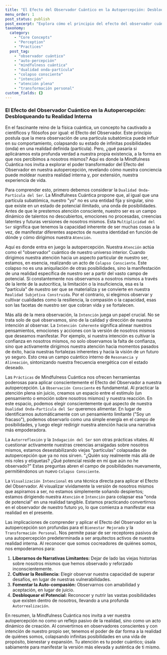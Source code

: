 ```yaml
---
title: "El Efecto del Observador Cuántico en la Autopercepción: Desbloqueando tu Realidad Interna"
menu_order: 1
post_status: publish
post_excerpt: "Explora cómo el principio del efecto del observador cuántico, donde la observación influye en la realidad, se aplica a nuestra autopercepción. Aprende a utilizar tu atención e intención para colapsar las infinitas posibilidades de tu ser en una realidad interna consciente y empoderada, transformando así tu bienestar."
taxonomy:
  category:
    - "Core Concepts"
    - "Perception"
    - "Practices"
  post_tag:
    - "observador cuántico"
    - "auto-percepción"
    - "mindfulness cuántica"
    - "dualidad onda-partícula"
    - "colapso consciente"
    - "intención"
    - "atención plena"
    - "transformación personal"
custom_fields: {}
---
```


### El Efecto del Observador Cuántico en la Autopercepción: Desbloqueando tu Realidad Interna

En el fascinante reino de la física cuántica, un concepto ha cautivado a científicos y filósofos por igual: el Efecto del Observador. Este principio postula que la mera observación de una partícula subatómica puede influir en su comportamiento, colapsando su estado de infinitas posibilidades (onda) en una realidad definida (partícula). Pero, ¿qué pasaría si aplicáramos esta profunda verdad a nuestra propia existencia, a la forma en que nos percibimos a nosotros mismos? Aquí es donde la Mindfulness Cuántica nos invita a explorar el poder transformador del Efecto del Observador en nuestra autopercepción, revelando cómo nuestra conciencia puede moldear nuestra realidad interna y, por extensión, nuestra experiencia de vida.

Para comprender esto, primero debemos considerar la `Dualidad Onda-Partícula del Ser`. La Mindfulness Cuántica propone que, al igual que una partícula subatómica, nuestro "yo" no es una entidad fija y singular, sino que existe en un estado de potencial ilimitado, una onda de posibilidades. Antes de que le prestemos atención consciente, nuestro ser es un campo dinámico de talentos no descubiertos, emociones no procesadas, creencias latentes y futuras versiones de nosotros mismos. Esta `Multiplicidad del Ser` significa que tenemos la capacidad inherente de ser muchas cosas a la vez, de manifestar diferentes aspectos de nuestra identidad en función de dónde y cómo dirigimos nuestra `Atención`.

Aquí es donde entra en juego la autopercepción. Nuestra `Atención` actúa como el "observador" cuántico de nuestro universo interior. Cuando dirigimos nuestra atención hacia un aspecto particular de nuestro ser, estamos, en esencia, realizando un acto de `Colapso Consciente`. Este colapso no es una aniquilación de otras posibilidades, sino la manifestación de una realidad específica de nuestro ser a partir del vasto campo de potencial. Si constantemente nos observamos a nosotros mismos a través de la lente de la autocrítica, la limitación o la insuficiencia, esa es la "partícula" de nuestro ser que se materializa y se convierte en nuestra `Realidad Subjetiva Construida`. Por el contrario, si elegimos observar y cultivar cualidades como la resiliencia, la compasión o la capacidad, esas son las facetas de nuestro ser que cobran vida y se fortalecen.

Más allá de la mera observación, la `Intención` juega un papel crucial. No se trata solo de qué observamos, sino de la calidad y dirección de nuestra intención al observar. La `Intención Coherente` significa alinear nuestros pensamientos, emociones y acciones con la versión de nosotros mismos que deseamos manifestar. Por ejemplo, si nuestra intención es cultivar la confianza en nosotros mismos, no solo observamos la falta de confianza, sino que activamente dirigimos nuestra atención hacia momentos pasados de éxito, hacia nuestras fortalezas inherentes y hacia la visión de un futuro yo seguro. Esto crea un campo cuántico interno de `Resonancia y Alineación`, sintonizando nuestra frecuencia energética con el estado deseado.

Las `Prácticas` de Mindfulness Cuántica nos ofrecen herramientas poderosas para aplicar conscientemente el Efecto del Observador a nuestra autopercepción. La `Observación Consciente` es fundamental. Al practicar la atención plena sin juicio, creamos un espacio entre el estímulo (un pensamiento o emoción sobre nosotros mismos) y nuestra reacción. En este espacio, podemos elegir conscientemente qué aspecto de nuestra `Dualidad Onda-Partícula del Ser` queremos alimentar. En lugar de identificarnos automáticamente con un pensamiento limitante ("Soy un fracaso"), podemos observarlo como una simple energía en el campo de posibilidades, y luego elegir redirigir nuestra atención hacia una narrativa más empoderadora.

La `Autorreflexión` y la `Indagación del Ser` son otras prácticas vitales. Al cuestionar activamente nuestras creencias arraigadas sobre nosotros mismos, estamos desestabilizando viejas "partículas" colapsadas de autopercepción que ya no nos sirven. "¿Quién soy realmente más allá de mis roles y etiquetas? ¿Qué potencial reside en mí que aún no he observado?" Estas preguntas abren el campo de posibilidades nuevamente, permitiéndonos un nuevo `Colapso Consciente`.

La `Visualización Intencional` es una técnica directa para aplicar el Efecto del Observador. Al visualizar vívidamente la versión de nosotros mismos que aspiramos a ser, no estamos simplemente soñando despiertos; estamos dirigiendo nuestra `Atención` e `Intención` para colapsar esa "onda de potencial" en una realidad tangible. Estamos practicando convertirnos en el observador de nuestro futuro yo, lo que comienza a manifestar esa realidad en el presente.

Las implicaciones de comprender y aplicar el Efecto del Observador en la autopercepción son profundas para el `Bienestar Mejorado` y la `Transformación Personal`. Nos permite pasar de ser receptores pasivos de una autopercepción predeterminada a ser arquitectos activos de nuestra realidad interna. Al reconocer que somos cocreadores de quiénes somos, nos empoderamos para:

1.  **Liberarnos de Narrativas Limitantes:** Dejar de lado las viejas historias sobre nosotros mismos que hemos observado y reforzado inconscientemente.
2.  **Cultivar la Resiliencia:** Elegir observar nuestra capacidad de superar desafíos, en lugar de nuestras vulnerabilidades.
3.  **Fomentar la Auto-compasión:** Observarnos con amabilidad y aceptación, en lugar de juicio.
4.  **Desbloquear el Potencial:** Reconocer y nutrir las vastas posibilidades que existen dentro de nosotros, llevando a una profunda `Autorrealización`.

En resumen, la Mindfulness Cuántica nos invita a ver nuestra autopercepción no como un reflejo pasivo de la realidad, sino como un acto dinámico de creación. Al convertirnos en observadores conscientes y con intención de nuestro propio ser, tenemos el poder de dar forma a la realidad de quiénes somos, colapsando infinitas posibilidades en una vida de propósito, bienestar y expansión. Tu atención es tu poder cuántico; úsala sabiamente para manifestar la versión más elevada y auténtica de ti mismo.